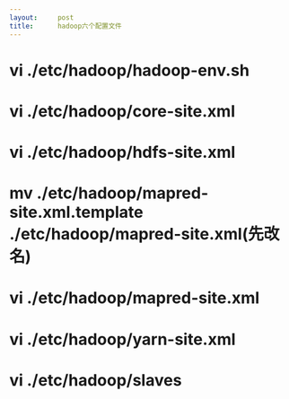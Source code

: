 ```yaml
---
layout:     post
title:      hadoop六个配置文件
---
```

<div id="article_content" class="article_content clearfix csdn-tracking-statistics" data-pid="blog" data-mod="popu_307" data-dsm="post">
								            <div id="content_views" class="markdown_views prism-atom-one-dark">
							<!-- flowchart 箭头图标 勿删 -->
							<svg xmlns="http://www.w3.org/2000/svg" style="display: none;"><path stroke-linecap="round" d="M5,0 0,2.5 5,5z" id="raphael-marker-block" style="-webkit-tap-highlight-color: rgba(0, 0, 0, 0);"></path></svg>
							<h1 id="vi-etchadoophadoop-envsh">vi ./etc/hadoop/hadoop-env.sh</h1>

<h1 id="vi-etchadoopcore-sitexml">vi ./etc/hadoop/core-site.xml</h1>

<h1 id="vi-etchadoophdfs-sitexml">vi ./etc/hadoop/hdfs-site.xml</h1>



<h1 id="mv-etchadoopmapred-sitexmltemplate-etchadoopmapred-sitexml先改名">mv ./etc/hadoop/mapred-site.xml.template ./etc/hadoop/mapred-site.xml(先改名)</h1>

<h1 id="vi-etchadoopmapred-sitexml">vi ./etc/hadoop/mapred-site.xml</h1>

<h1 id="vi-etchadoopyarn-sitexml">vi ./etc/hadoop/yarn-site.xml</h1>

<h1 id="vi-etchadoopslaves">vi ./etc/hadoop/slaves</h1>            </div>
						<link href="https://csdnimg.cn/release/phoenix/mdeditor/markdown_views-9e5741c4b9.css" rel="stylesheet">
                </div>